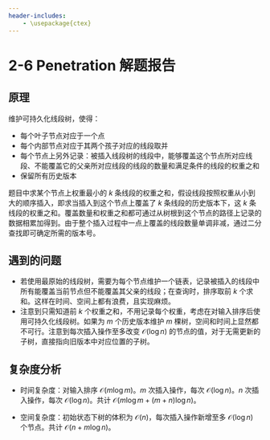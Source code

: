 ```yaml
---
header-includes:
    - \usepackage{ctex}
---
```


# 2-6 Penetration 解题报告

## 原理

维护可持久化线段树，使得：

- 每个叶子节点对应于一个点
- 每个内部节点对应于其两个孩子对应的线段取并
- 每个节点上另外记录：被插入线段树的线段中，能够覆盖这个节点所对应线段、不能覆盖它的父亲所对应线段的线段的数量和满足条件的线段的权重之和
- 保留所有历史版本

题目中求某个节点上权重最小的 $k$ 条线段的权重之和，假设线段按照权重从小到大的顺序插入，即求当插入到这个节点上覆盖了 $k$ 条线段的历史版本下，这 $k$ 条线段的权重之和。覆盖数量和权重之和都可通过从树根到这个节点的路径上记录的数据相累加得到。由于整个插入过程中一点上覆盖的线段数量单调非减，通过二分查找即可确定所需的版本号。

## 遇到的问题

- 若使用最原始的线段树，需要为每个节点维护一个链表，记录被插入的线段中所有能覆盖当前节点但不能覆盖其父亲的线段；在查询时，排序取前 $k$ 个求和。这样在时间、空间上都有浪费，且实现麻烦。
- 注意到只需知道前 $k$ 个权重之和，不用记录每个权重，考虑在对输入排序后使用可持久化线段树。如果为 $m$ 个历史版本维护 $m$ 棵树，空间和时间上显然都不可行。注意到每次插入操作至多改变 $\mathcal{O}(\log{n})$ 的节点的值，对于无需更新的子树，直接指向旧版本中对应位置的子树。

## 复杂度分析

- 时间复杂度：对输入排序 $\mathcal{O}(m\log{m})$。$m$ 次插入操作，每次 $\mathcal{O}(\log{n})$。$n$ 次插入操作，每次 $\mathcal{O}(\log{n})$。共计 $\mathcal{O}(m\log{m}+(m+n)\log{n})$。
    
- 空间复杂度：初始状态下树的体积为 $\mathcal{O}(n)$，每次插入操作新增至多 $\mathcal{O}(\log{n})$ 个节点。共计 $\mathcal{O}(n+m\log{n})$。